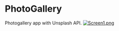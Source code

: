 # PhotoGallery
Photogallery app with Unsplash API. 
[![Screen1.png](https://i.postimg.cc/Gps28YpC/Screen1.png)](https://postimg.cc/jWtKBDNg)
